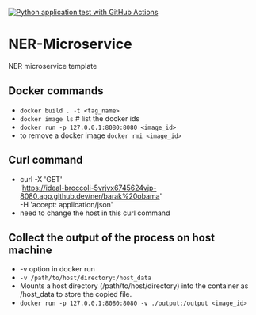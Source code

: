 [![Python application test with GitHub Actions](https://github.com/aneeshcheriank/NER-Microservice/actions/workflows/makefile.yml/badge.svg)](https://github.com/aneeshcheriank/NER-Microservice/actions/workflows/makefile.yml)
# NER-Microservice
NER microservice template

## Docker commands
- `docker build . -t <tag_name>`
- `docker image ls` # list the docker ids
- `docker run -p 127.0.0.1:8080:8080 <image_id>`
- to remove a docker image `docker rmi <image_id>`

## Curl command
- curl -X 'GET' \
  'https://ideal-broccoli-5vrjvx6745624vjp-8080.app.github.dev/ner/barak%20obama' \
  -H 'accept: application/json'
- need to change the host in this curl command

## Collect the output of the process on host machine
- -v option in docker run
- `-v /path/to/host/directory:/host_data`
- Mounts a host directory (/path/to/host/directory) into the container as /host_data to store the copied file.
- `docker run -p 127.0.0.1:8080:8080 -v ./output:/output <image_id>`